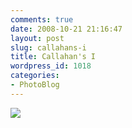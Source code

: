 ```yaml
---
comments: true
date: 2008-10-21 21:16:47
layout: post
slug: callahans-i
title: Callahan's I
wordpress_id: 1018
categories:
- PhotoBlog
---
```


![](http://ryanfitzer.com/main/wp-content/uploads/2008/10/callahans-skeleton.jpg)
